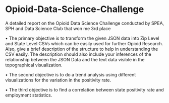 # Opioid-Data-Science-Challenge
A detailed report on the Opioid Data Science Challenge conducted by SPEA, SPH and Data Science Club that won me 3rd place


• The primary objective is to transform the given JSON data into Zip Level and State Level CSVs which can be easily used for further Opioid Research. Also, give a brief description of the structure to help in understanding the CSV easily. The description should also include your inferences of the relationship between the JSON Data and the text data visible in the topographical visualization.

• The second objective is to do a trend analysis using different visualizations for the variation in the positivity rate.

• The third objective is to find a correlation between state positivity rate and employment statistics.
